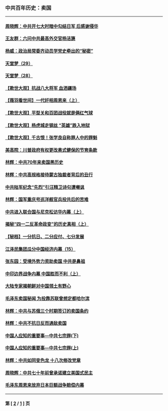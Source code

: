 ### 中共百年历史：卖国
---
#### [周晓辉：中共开七大时暗中勾结日军 后感谢侵华](../../pages/nf1176117/n12921960.md?05150430) 
#### [王友群：六问中共最高外交官杨洁篪](../../pages/nf1176117/n12836495.md?05150430) 
#### [杨威：政治局常委齐动员学党史牵出的“秘密”](../../pages/nf1176117/n12764642.md?05150430) 
#### [天堂梦（29）](../../pages/nf1176117/n12408465.md?05150430) 
#### [天堂梦（28）](../../pages/nf1176117/n12408309.md?05150430) 
#### [【欺世大观】抗战八大将军 血洒疆场](../../pages/nf1176117/n12357044.md?05150430) 
#### [【薇羽看世间】一代奸相周恩来（上）](../../pages/nf1176117/n12401109.md?05150430) 
#### [【欺世大观】平型关和百团战役就是俩红气球](../../pages/nf1176117/n12359157.md?05150430) 
#### [【欺世大观】杨虎城走钢丝 “英雄”跌入地狱](../../pages/nf1176117/n12358840.md?05150430) 
#### [【欺世大观】千古恨！张学良自称罪人中的罪魁](../../pages/nf1176117/n12358629.md?05150430) 
#### [美高院：川普政府有权更改奥式健保的节育条款](../../pages/nf1176117/n12242171.md?05150430) 
#### [林辉：中共70年来卖国黑历史](../../pages/nf1176117/n11552181.md?05150430) 
#### [林辉：中共高规格接待蒙古独裁者背后的丑行](../../pages/nf1176117/n11225005.md?05150430) 
#### [中共陆军纪念“先烈”引汪精卫诗句遭嘲讽](../../pages/nf1176117/n11153345.md?05150430) 
#### [林辉：国军重庆号巡洋舰官兵投共后的苦难](../../pages/nf1176117/n10997801.md?05150430) 
#### [中共进入联合国与尼克松访华内幕（上）](../../pages/nf1176117/n10138788.md?05150430) 
#### [揭秘“四一二反革命政变”的历史真相（上）](../../pages/nf1176117/n9996650.md?05150430) 
#### [【秘档】一分抗日、二分应付、七分发展](../../pages/nf1176117/n9331484.md?05150430) 
#### [江泽民集团瓜分中国经济内幕（15）](../../pages/nf1176117/n9268584.md?05150430) 
#### [张东园：受境外势力资助卖国 中共是鼻祖](../../pages/nf1176117/n9272480.md?05150430) 
#### [中印边界战争内幕 中国胜而不利（上）](../../pages/nf1176117/n9252458.md?05150430) 
#### [大陆专家揭朝鲜对中国领土有野心](../../pages/nf1176117/n9074056.md?05150430) 
#### [毛泽东卖国秘闻 为投靠苏联曾想定都哈尔滨](../../pages/nf1176117/n9058631.md?05150430) 
#### [林辉：中共与苏俄三个时期签订的卖国条约](../../pages/nf1176117/n9036062.md?05150430) 
#### [林辉：中共不抗日反而通敌卖国](../../pages/nf1176117/n8840492.md?05150430) 
#### [中国人应知的重要事—中共七宗罪(下)](../../pages/nf1176117/n8823799.md?05150430) 
#### [中国人应知的重要事—中共七宗罪(上)](../../pages/nf1176117/n8819770.md?05150430) 
#### [林辉：中共如同变色龙 十八次修改党章](../../pages/nf1176117/n8811129.md?05150430) 
#### [周晓辉：中共七十年前曾承诺建立美国式民主](../../pages/nf1176117/n8809061.md?05150430) 
#### [毛泽东周恩来放弃日本巨额战争赔偿内幕](../../pages/nf1176117/n8697753.md?05150430) 

---
#### 第 [ [2](./2.md?05150430) / [1](./1.md?05150430) ] 页
